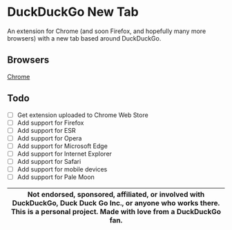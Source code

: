 # DuckDuckGo New Tab

An extension for Chrome (and soon Firefox, and hopefully many more browsers) with a new tab based around DuckDuckGo.

## Browsers

[Chrome](https://github.com/jbmagination/ddgnewtab/tree/chrome)

## Todo

- [ ] Get extension uploaded to Chrome Web Store
- [ ] Add support for Firefox
- [ ] Add support for ESR
- [ ] Add support for Opera
- [ ] Add support for Microsoft Edge
- [ ] Add support for Internet Explorer
- [ ] Add support for Safari
- [ ] Add support for mobile devices
- [ ] Add support for Pale Moon

| Not endorsed, sponsored, affiliated, or involved with DuckDuckGo, Duck Duck Go Inc., or anyone who works there. This is a personal project. Made with love from a DuckDuckGo fan. |
| --- |
